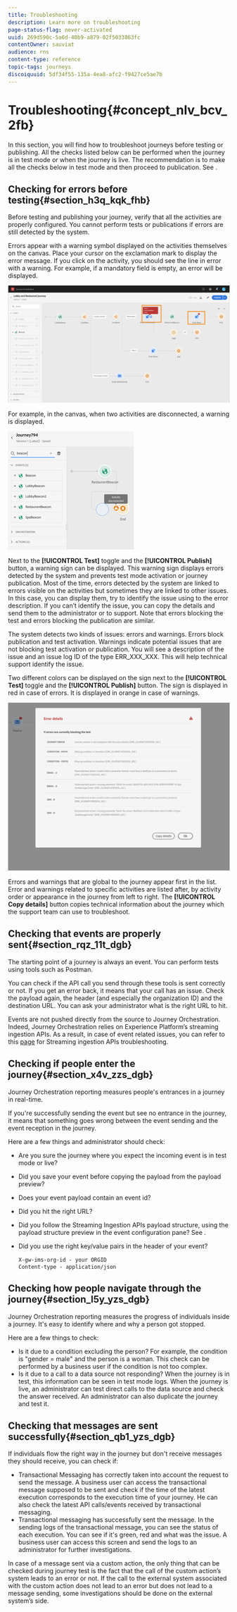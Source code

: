 ```yaml
---
title: Troubleshooting
description: Learn more on troubleshooting
page-status-flag: never-activated
uuid: 269d590c-5a6d-40b9-a879-02f5033863fc
contentOwner: sauviat
audience: rns
content-type: reference
topic-tags: journeys
discoiquuid: 5df34f55-135a-4ea8-afc2-f9427ce5ae7b
---
```


# Troubleshooting{#concept_nlv_bcv_2fb}

In this section, you will find how to troubleshoot journeys before testing or publishing. All the checks listed below can be performed when the journey is in test mode or when the journey is live. The recommendation is to make all the checks below in test mode and then proceed to publication. See [](../building-journeys/testing-the-journey.md).

## Checking for errors before testing{#section_h3q_kqk_fhb}

Before testing and publishing your journey, verify that all the activities are properly configured. You cannot perform tests or publications if errors are still detected by the system.

Errors appear with a warning symbol displayed on the activities themselves on the canvas. Place your cursor on the exclamation mark to display the error message. If you click on the activity, you should see the line in error with a warning. For example, if a mandatory field is empty, an error will be displayed.

 ![](../assets/journey63.png)

For example, in the canvas, when two activities are disconnected, a warning is displayed.

 ![](../assets/rn-canvas.png)

Next to the **[!UICONTROL Test]** toggle and the **[!UICONTROL Publish]** button, a warning sign can be displayed. This warning sign displays errors detected by the system and prevents test mode activation or journey publication. Most of the time, errors detected by the system are linked to errors visible on the activities but sometimes they are linked to other issues. In this case, you can display them, try to identify the issue using to the error description. If you can’t identify the issue, you can copy the details and send them to the administrator or to support. Note that errors blocking the test and errors blocking the publication are similar.

The system detects two kinds of issues: errors and warnings. Errors block publication and test activation. Warnings indicate potential issues that are not blocking test activation or publication. You will see a description of the issue and an issue log ID of the type ERR_XXX_XXX. This will help technical support identify the issue.

Two different colors can be displayed on the sign next to the **[!UICONTROL Test]** toggle and the **[!UICONTROL Publish]** button. The sign is displayed in red in case of errors. It is displayed in orange in case of warnings.

 ![](../assets/journey75.png)

Errors and warnings that are global to the journey appear first in the list. Error and warnings related to specific activities are listed after, by activity order or appearance in the journey from left to right. The **[!UICONTROL Copy details]** button copies technical information about the journey which the support team can use to troubleshoot.

## Checking that events are properly sent{#section_rqz_11t_dgb}

The starting point of a journey is always an event. You can perform tests using tools such as Postman.

You can check if the API call you send through these tools is sent correctly or not. If you get an error back, it means that your call has an issue. Check the payload again, the header (and especially the organization ID) and the destination URL. You can ask your administrator what is the right URL to hit.

Events are not pushed directly from the source to Journey Orchestration. Indeed, Journey Orchestration relies on Experience Platform’s streaming ingestion APIs. As a result, in case of event related issues, you can refer to this [page](https://www.adobe.io/apis/experienceplatform/home/data-ingestion/data-ingestion-services.html#!api-specification/markdown/narrative/technical_overview/streaming_ingest/streaming_ingestion_FAQ.md) for Streaming ingestion APIs troubleshooting.

## Checking if people enter the journey{#section_x4v_zzs_dgb}

Journey Orchestration reporting measures people's entrances in a journey in real-time.

If you're successfully sending the event but see no entrance in the journey, it means that something goes wrong between the event sending and the event reception in the journey.

Here are a few things and administrator should check:

* Are you sure the journey where you expect the incoming event is in test mode or live?
* Did you save your event before copying the payload from the payload preview?
* Does your event payload contain an event id?
* Did you hit the right URL?
* Did you follow the Streaming Ingestion APIs payload structure, using the payload structure preview in the event configuration pane? See [](../event/previewing-the-payload.md).
* Did you use the right key/value pairs in the header of your event? 

    ```
    X-gw-ims-org-id - your ORGID
    Content-type - application/json
    ```

## Checking how people navigate through the journey{#section_l5y_yzs_dgb}

Journey Orchestration reporting measures the progress of individuals inside a journey. It's easy to identify where and why a person got stopped.

Here are a few things to check:

* Is it due to a condition excluding the person? For example, the condition is "gender = male" and the person is a woman. This check can be performed by a business user if the condition is not too complex.
* Is it due to a call to a data source not responding? When the journey is in test, this information can be seen in test mode logs. When the journey is live, an administrator can test direct calls to the data source and check the answer received. An administrator can also duplicate the journey and test it.

## Checking that messages are sent successfully{#section_qb1_yzs_dgb}

If individuals flow the right way in the journey but don't receive messages they should receive, you can check if:

* Transactional Messaging has correctly taken into account the request to send the message. A business user can access the transactional message supposed to be sent and check if the time of the latest execution corresponds to the execution time of your journey. He can also check the latest API calls/events received by transactional messaging.
* Transactional messaging has successfully sent the message. In the sending logs of the transactional message, you can see the status of each execution. You can see if it's green, red and what was the issue. A business user can access this screen and send the logs to an administrator for further investigations.

In case of a message sent via a custom action, the only thing that can be checked during journey test is the fact that the call of the custom action’s system leads to an error or not. If the call to the external system associated with the custom action does not lead to an error but does not lead to a message sending, some investigations should be done on the external system’s side.

